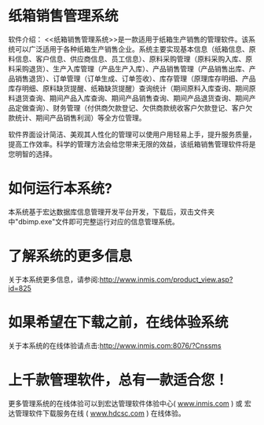 # 纸箱销售管理系统

软件介绍： <<纸箱销售管理系统>>是一款适用于纸箱生产销售的管理软件。该系统可以广泛适用于各种纸箱生产销售企业。系统主要实现基本信息（纸箱信息、原料信息、客户信息、供应商信息、员工信息）、原料采购管理（原料采购入库、原料采购退货）、生产入库管理（产品生产入库）、产品销售管理（产品销售出库、产品销售退货）、订单管理（订单生成、订单签收）、库存管理（原理库存明细、产品库存明细、原料缺货提醒、纸箱缺货提醒）查询统计（期间原料入库查询、期间原料退货查询、期间产品入库查询、期间产品销售查询、期间产品退货查询、期间产品定做查询）、财务管理（付供商欠款登记、欠供商款统收客户欠款登记、客户欠款统计、期间产品销售利润）等全方位管理。

软件界面设计简洁、美观其人性化的管理可以使用户用轻易上手，提升服务质量，提高工作效率。科学的管理方法会给您带来无限的效益，该纸箱销售管理软件将是您明智的选择。

# 如何运行本系统?

本系统基于宏达数据库信息管理开发平台开发，下载后，双击文件夹中"dbimp.exe"文件即可完整运行对应的信息管理系统。

# 了解系统的更多信息

关于本系统更多信息，请参阅:http://www.inmis.com/product_view.asp?id=825

# 如果希望在下载之前，在线体验系统

关于本系统的在线体验请点击:http://www.inmis.com:8076/?Cnssms

# 上千款管理软件，总有一款适合您！

更多管理系统的在线体验可以到宏达管理软件体验中心( www.inmis.com ) 或 宏达管理软件下载服务在线 ( www.hdcsc.com ) 在线体验。

